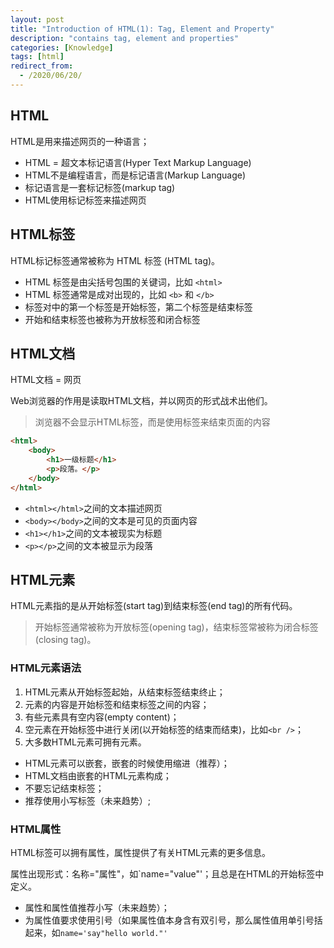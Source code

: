 ```yaml
---
layout: post
title: "Introduction of HTML(1): Tag, Element and Property"
description: "contains tag, element and properties"
categories: [Knowledge]
tags: [html]
redirect_from:
  - /2020/06/20/
---
```


## HTML

HTML是用来描述网页的一种语言；

* HTML = 超文本标记语言(Hyper Text Markup Language)
* HTML不是编程语言，而是标记语言(Markup Language)
* 标记语言是一套标记标签(markup tag)
* HTML使用标记标签来描述网页

## HTML标签

HTML标记标签通常被称为 HTML 标签 (HTML tag)。

* HTML 标签是由尖括号包围的关键词，比如 `<html>`
* HTML 标签通常是成对出现的，比如 `<b>` 和 `</b>`
* 标签对中的第一个标签是开始标签，第二个标签是结束标签
* 开始和结束标签也被称为开放标签和闭合标签

## HTML文档

HTML文档 = 网页

Web浏览器的作用是读取HTML文档，并以网页的形式战术出他们。

> 浏览器不会显示HTML标签，而是使用标签来结束页面的内容

```html
<html>
    <body>
        <h1>一级标题</h1>
        <p>段落。</p>
    </body>
</html>
```

* `<html></html>`之间的文本描述网页
* `<body></body>`之间的文本是可见的页面内容
* `<h1></h1>`之间的文本被现实为标题
* `<p></p>`之间的文本被显示为段落

## HTML元素

HTML元素指的是从开始标签(start tag)到结束标签(end tag)的所有代码。

>开始标签通常被称为开放标签(opening tag)，结束标签常被称为闭合标签(closing tag)。

### HTML元素语法

1. HTML元素从开始标签起始，从结束标签结束终止；
2. 元素的内容是开始标签和结束标签之间的内容；
3. 有些元素具有空内容(empty content)；
4. 空元素在开始标签中进行关闭(以开始标签的结束而结束)，比如`<br />`；
5. 大多数HTML元素可拥有元素。

* HTML元素可以嵌套，嵌套的时候使用缩进（推荐）；
* HTML文档由嵌套的HTML元素构成；
* 不要忘记结束标签；
* 推荐使用小写标签（未来趋势）;

### HTML属性

HTML标签可以拥有属性，属性提供了有关HTML元素的更多信息。

属性出现形式：名称="属性"，如`name="value"'；且总是在HTML的开始标签中定义。

* 属性和属性值推荐小写（未来趋势）；
* 为属性值要求使用引号（如果属性值本身含有双引号，那么属性值用单引号括起来，如`name='say"hello world."'`
